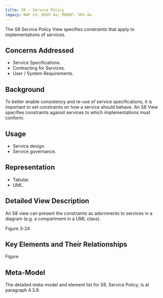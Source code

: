```yaml
---
title: S8 – Service Policy
legacy: NAF v3: NSOV-4a; MODAF: SOV-4a
---
```


The S8 Service Policy View specifies constraints that apply to implementations of
services.

## Concerns Addressed

* Service Specifications.
* Contracting for Services.
* User / System Requirements.

## Background

To better enable consistency and re-use of service specifications, it is important to
set constraints on how a service should behave. An S8 View specifies constraints
against services to which implementations must conform.

## Usage

* Service design.
* Service governance.

## Representation

* Tabular.
* UML.

## Detailed View Description

An S8 view can present the constraints as adornments to services in a diagram (e.g.
a compartment in a UML class).

Figure 3-24

## Key Elements and Their Relationships

Figure

## Meta-Model

The detailed meta-model and element list for S8, Service Policy, is at paragraph
4.3.9.

